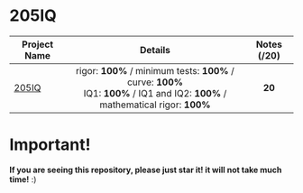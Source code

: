 # 205IQ

| Project Name    | Details                                                                                    | Notes (/20)  |
| --------------- |:------------------------------------------------------------------------------------------:| :-----------:|
| [205IQ](https://github.com/Paul-Marie/205IQ/blob/master/205IQ) | rigor: **100%** / minimum tests: **100%** / curve: **100%** <br> IQ1: **100%** / IQ1 and IQ2: **100%** / mathematical rigor: **100%** | **20**    |

# Important!
**If you are seeing this repository, please just star it! it will not take much time!** :)
